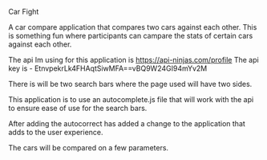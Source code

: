 Car Fight

A car compare application that compares two cars against each other. This is something fun where participants can campare the stats of certain cars against each other.

The api Im using for this application is https://api-ninjas.com/profile
The api key is - EtnvpekrLk4FHAqtSiwMFA==vBQ9W24GI94mYv2M

There is will be two search bars where the page used will have two sides.

This application is to use an autocomplete.js file that will work with the api to ensure ease of use for the search bars.

After adding the autocorrect has added a change to the application that adds to the user experience.

The cars will be compared on a few parameters.